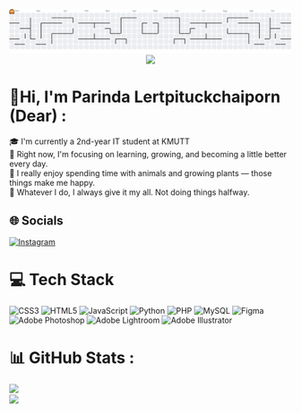 <picture>
  <source media="(prefers-color-scheme: dark)" srcset="https://raw.githubusercontent.com/ParindaDear/ParindaDear/output/pacman-contribution-graph-dark.svg">
  <source media="(prefers-color-scheme: light)" srcset="https://raw.githubusercontent.com/ParindaDear/ParindaDear/output/pacman-contribution-graph.svg">
  <img alt="pacman contribution graph" src="https://raw.githubusercontent.com/ParindaDear/ParindaDear/output/pacman-contribution-graph.svg">
</picture>

<div align="center">
  <img src="https://profile-counter.glitch.me/ParindaDear/count.svg?"  />
</div>

# 💫Hi, I'm Parinda Lertpituckchaiporn (Dear) :
🎓 I'm currently a 2nd-year IT student at KMUTT   
🚀 Right now, I'm focusing on learning, growing, and becoming a little better every day.  
🐠 I really enjoy spending time with animals and growing plants — those things make me happy.   
💯 Whatever I do, I always give it my all. Not doing things halfway.  

## 🌐  Socials
[![Instagram](https://img.shields.io/badge/Instagram-%23E4405F.svg?logo=Instagram&logoColor=white)](https://instagram.com/parin.dear._) 

# 💻 Tech Stack
![CSS3](https://img.shields.io/badge/css3-%231572B6.svg?style=for-the-badge&logo=css3&logoColor=white) ![HTML5](https://img.shields.io/badge/html5-%23E34F26.svg?style=for-the-badge&logo=html5&logoColor=white) ![JavaScript](https://img.shields.io/badge/javascript-%23323330.svg?style=for-the-badge&logo=javascript&logoColor=%23F7DF1E) ![Python](https://img.shields.io/badge/python-3670A0?style=for-the-badge&logo=python&logoColor=ffdd54) ![PHP](https://img.shields.io/badge/php-%23777BB4.svg?style=for-the-badge&logo=php&logoColor=white) ![MySQL](https://img.shields.io/badge/mysql-%2300f.svg?style=for-the-badge&logo=mysql&logoColor=white) 	![Figma](https://img.shields.io/badge/figma-%23F24E1E.svg?style=for-the-badge&logo=figma&logoColor=white) ![Adobe Photoshop](https://img.shields.io/badge/adobephotoshop-%2331A8FF.svg?style=for-the-badge&logo=adobephotoshop&logoColor=white) ![Adobe Lightroom](https://img.shields.io/badge/Adobe%20Lightroom-31A8FF.svg?style=for-the-badge&logo=Adobe%20Lightroom&logoColor=white) ![Adobe Illustrator](https://img.shields.io/badge/adobeillustrator-%23FF9A00.svg?style=for-the-badge&logo=adobeillustrator&logoColor=white)

# 📊  GitHub Stats :
![](https://github-readme-streak-stats.herokuapp.com/?user=ParindaDear&theme=radical&hide_border=false)<br/>
![](https://github-readme-stats.vercel.app/api/top-langs/?username=ParindaDear&theme=radical&hide_border=false&include_all_commits=false&count_private=true&layout=compact)

